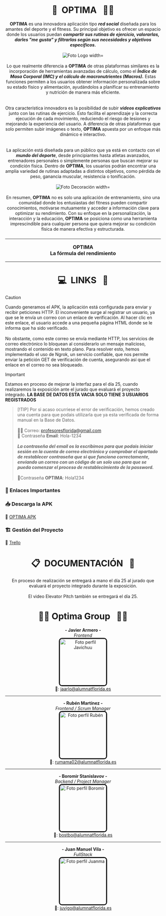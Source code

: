 # <div align="center">💪‎‎‎‎  ‎   OPTIMA‎ ‎ ‎‎  👨‍💻</div>
<div align="center">
<strong>OPTIMA</strong> es una innovadora aplicación tipo <strong><em>red social</em></strong> diseñada para los amantes del deporte y el fitness. Su principal objetivo es ofrecer un espacio donde los usuarios puedan <strong><em>compartir sus rutinas de ejercicio, valorarlas, darles "me gusta" y filtrarlas según sus necesidades y objetivos específicos.</em></strong>
<br>
<br>
<img src="https://github.com/user-attachments/assets/1566d055-e949-4c11-a402-ef72d4e9edac" alt="Foto Logo width="200"> 
<br>
<br>
Lo que realmente diferencia a <strong>OPTIMA</strong> de otras plataformas similares es la incorporación de herramientas avanzadas de cálculo, como el <strong><em>Índice de Masa Corporal (IMC) y el cálculo de macronutrientes (Macros).</em></strong> Estas funciones permiten a los usuarios obtener información personalizada sobre su estado físico y alimentación, ayudándolos a planificar su entrenamiento y nutrición de manera más eficiente.
<br>
<br>
<br>
Otra característica innovadora es la posibilidad de subir <strong><em>videos explicativos</em></strong> junto con las rutinas de ejercicio. Esto facilita el aprendizaje y la correcta ejecución de cada movimiento, reduciendo el riesgo de lesiones y mejorando la experiencia del usuario. A diferencia de otras plataformas que solo permiten subir imágenes o texto, <strong>OPTIMA</strong> apuesta por un enfoque más dinámico e interactivo.
<br>
<br>
<br>
La aplicación está diseñada para un público que ya está en contacto con el <strong><em>mundo del deporte</em></strong>, desde principiantes hasta atletas avanzados, entrenadores personales o simplemente personas que buscan mejorar su condición física. Dentro de <strong>OPTIMA</strong>, los usuarios podrán encontrar una amplia variedad de rutinas adaptadas a distintos objetivos, como pérdida de peso, ganancia muscular, resistencia o tonificación.
<br>
<br>
<img src="https://github.com/user-attachments/assets/bffc7971-5671-431b-9454-7717115335cb" alt="Foto Decoración width="180"> 
<br>
<br>
En resumen, <strong>OPTIMA</strong> no es solo una aplicación de entrenamiento, sino una comunidad donde los entusiastas del fitness pueden compartir conocimientos, motivarse mutuamente y acceder a información clave para optimizar su rendimiento. Con su enfoque en la personalización, la interacción y la educación, <strong>OPTIMA</strong> se posiciona como una herramienta imprescindible para cualquier persona que quiera mejorar su condición física de manera efectiva y estructurada.

<h3>
  <hr>
OPTIMA
  <br>
La fórmula del rendimiento
  <hr>
</h3>
</div>

# <div align="center">💻‎‎‎‎  ‎      LINKS ‎ ‎‎  📲</div>
> [!CAUTION]
> Cuando generamos el APK, la aplicación está configurada para enviar y recibir peticiones HTTP. El inconveniente surge al registrar un usuario, ya que se le envía un correo con un enlace de verificación. Al hacer clic en este enlace, el usuario accede a una pequeña página HTML donde se le informa que ha sido verificado.
<br><br>No obstante, como este correo se envía mediante HTTP, los servicios de correo electrónico lo bloquean al considerarlo un mensaje malicioso, mostrando el contenido en texto plano. Para resolver esto, hemos implementado el uso de Ngrok, un servicio confiable, que nos permite enviar la petición GET de verificación de cuenta, asegurando así que el enlace en el correo no sea bloqueado.


> [!IMPORTANT]
> Estamos en proceso de mejorar la interfaz para el día 25, cuando realizaremos la exposición ante el jurado que evaluará el proyecto integrado.
> <strong>LA BASE DE DATOS ESTA VACIA SOLO TIENE 3 USUARIOS REGISTRADOS</strong>

>  [!TIP]
> Por si acaso ocurriese el error de verificación, hemos creado una cuenta para que podais utilizarla que ya esta verificada de forma manual en la Base de Datos.<br><br>
> 📩📱 Correo: profesoresflorida@gmail.com<br>
> 📩 Contraseña <strong>Email</strong>: Hola-1234 <br><br><strong><em>La contraseña del email os la escribimos para que podais iniciar sesión en la cuenta de correo electrónico y comprobar el apartado de restablecer contraseña que si que funciona correctamente, enviando un correo con un código de un solo uso para que se pueda comenzar el proceso de restablecimiento de la password.</em></strong><br><br> 📱Contraseña <strong>OPTIMA</strong>: Hola1234

<h3>
🔗 Enlaces Importantes

### 📥 Descarga la APK  
🔗 [OPTIMA APK](https://drive.google.com/file/d/168v3_4xqZUpY8ywrI4FDjhlB24jyeGGF/view?usp=sharing)  

### 🏗️ Gestión del Proyecto  
🔗 [Trello](https://trello.com/invite/b/676fe0816a1f5d52a61fe287/ATTI2ee607f0e291129e80bbaa546a4af924EDFA6A09/optima)  

</h3>

# <div align="center">📋‎‎‎‎ ‎   DOCUMENTACIÓN ‎ ‎‎ 📝</div>
<div align="center">
En proceso de realización se entregará a mano el día 25 al jurado que evaluará el proyecto integrado durante la exposición.
<br>
<br>
El video Elevator Pitch también se entregará el día 25.
</div>

# <div align="center">🏋️‍♀️‎‎‎‎ ‎   Optima Group ‎ ‎‎ 🏋️‍♂️</div>
<div align="center">

**- Javier Armero -**  
*Frontend*  
<img src="https://avatars.githubusercontent.com/u/150703636?v=4" alt="Foto perfil Javichuu" width="150" style="border: 3px solid #000; border-radius: 10px;">  
📩: [jaarlo@alumnatflorida.es](mailto:jaarlo@alumnatflorida.es)  

---

**- Rubén Martínez -**  
*Frontend / Scrum Manager*  
<img src="https://avatars.githubusercontent.com/u/122776183?v=4" alt="Foto perfil Rubén" width="150" style="border: 3px solid #000; border-radius: 10px;">  
📩: [rumama02@alumnatflorida.es](mailto:rumama02@alumnatflorida.es)  

---

**- Boromir Stanislavov -**  
*Backend / Project Manager*  
<img src="https://avatars.githubusercontent.com/u/122878993?v=4" alt="Foto perfil Boromir" width="150" style="border: 3px solid #000; border-radius: 10px;">  
📩: [bostbo@alumnatflorida.es](mailto:bostbo@alumnatflorida.es)  

---

**- Juan Manuel Vila -**  
*FullStack*  
<img src="https://avatars.githubusercontent.com/u/181088733?v=4" alt="Foto perfil Juanma" width="150" style="border: 3px solid #000; border-radius: 10px;">  
📩: [juvigo@alumnatflorida.es](mailto:juvigo@alumnatflorida.es)  

</div>
